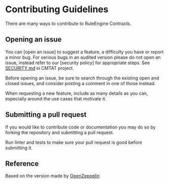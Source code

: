 # Contributing Guidelines

There are many ways to contribute to RuleEngine Contracts.

## Opening an issue

You can [open an issue] to suggest a feature, a difficulty you have or report a minor bug. For serious bugs in an audited version please do not open an issue, instead refer to our [security policy] for appropriate steps. See [SECURITY.md](./SECURITY.MD) in CMTAT project.

Before opening an issue, be sure to search through the existing open and closed issues, and consider posting a comment in one of those instead.

When requesting a new feature, include as many details as you can, especially around the use cases that motivate it. 

## Submitting a pull request

If you would like to contribute code or documentation you may do so by forking the repository and submitting a pull request.

Run linter and tests to make sure your pull request is good before submitting it.



## Reference

Based on the version made by [OpenZeppelin](https://github.com/OpenZeppelin/openzeppelin-contracts/blob/master/CONTRIBUTING.md)
